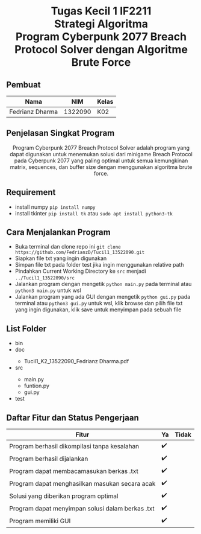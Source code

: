 <h1> <center> Tugas Kecil 1 IF2211<br> 
Strategi Algoritma <br>
Program Cyberpunk 2077 Breach Protocol Solver dengan Algoritme Brute Force</center> </h1>

<h2> <b> Pembuat </b> </h2>

|                    Nama                        |         NIM         |        Kelas       |
| --------------------------------------------------| -------------------| ------------------ |
| Fedrianz Dharma | 1322090 | K02 |

<h2> <b> Penjelasan Singkat Program </b> </h2>
<p> <center> Program Cyberpunk 2077 Breach Protocol Solver adalah program yang dapat digunakan untuk menemukan solusi dari minigame Breach Protocol pada Cyberpunk 2077 yang paling optimal untuk semua kemungkinan matrix, sequences, dan buffer size dengan menggunakan algoritma brute force. 
</center> </p> 

<h2> <b> Requirement </b> </h2>

 - install numpy `pip install numpy` 
 - install tkinter `pip install tk` atau `sudo apt install python3-tk`

<h2> <b> Cara Menjalankan Program </b> </h2>

 - Buka terminal dan clone repo ini `git clone https://github.com/FedrianzD/Tucil1_13522090.git`
 - Siapkan file txt yang ingin digunakan
 - Simpan file txt pada folder test jika ingin menggunakan relative path
 - Pindahkan Current Working Directory ke `src` menjadi `../Tucil1_13522090/src`
 - Jalankan program dengan mengetik `python main.py` pada terminal atau `python3 main.py` untuk wsl
 - Jalankan program yang ada GUI dengan mengetik `python gui.py` pada terminal atau `python3 gui.py` untuk wsl, klik browse dan pilih file txt yang ingin digunakan, klik save untuk menyimpan pada sebuah file


<h2> List Folder </h2>
<ul>
    <li>bin</li>
    <li>doc</li>
    <ul>
     <li>Tucil1_K2_13522090_Fedrianz Dharma.pdf</li>
    </ul>
    <li>src</li>
    <ul>
     <li>main.py</li>
     <li>funtion.py</li>
     <li>gui.py</li>
    </ul>
    <li>test</li>
</ul>

## Daftar Fitur dan Status Pengerjaan 
|                     Fitur                         |         Ya         |        Tidak       | 
| --------------------------------------------------| -------------------| ------------------ |
| Program berhasil dikompilasi tanpa kesalahan      | :heavy_check_mark: |                    |
| Program berhasil dijalankan                       | :heavy_check_mark: |                    | 
| Program dapat membacamasukan berkas .txt          | :heavy_check_mark: |                    | 
| Program dapat menghasilkan masukan secara acak    | :heavy_check_mark: |                    |
| Solusi yang diberikan program optimal             | :heavy_check_mark: |                    | 
| Program dapat menyimpan solusi dalam berkas .txt  | :heavy_check_mark: |                    |
| Program memiliki GUI                              | :heavy_check_mark: |                    |
